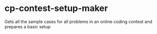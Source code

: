# cp-contest-setup-maker
Gets all the sample cases for all problems in an online coding contest and prepares a basic setup
